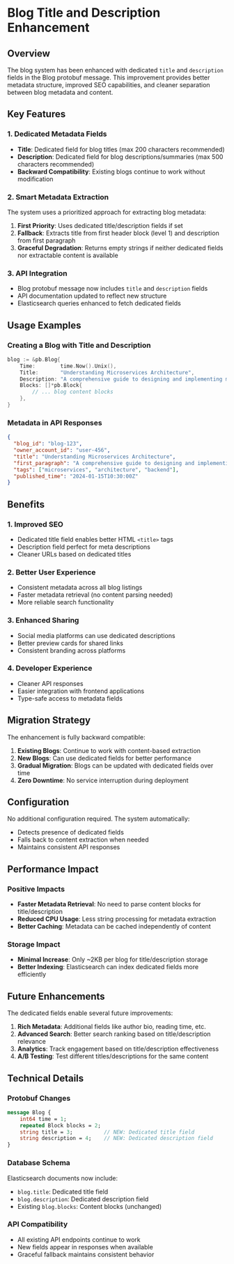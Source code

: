 # Blog Title and Description Enhancement

## Overview

The blog system has been enhanced with dedicated `title` and `description` fields in the Blog protobuf message. This improvement provides better metadata structure, improved SEO capabilities, and cleaner separation between blog metadata and content.

## Key Features

### 1. Dedicated Metadata Fields
- **Title**: Dedicated field for blog titles (max 200 characters recommended)
- **Description**: Dedicated field for blog descriptions/summaries (max 500 characters recommended)
- **Backward Compatibility**: Existing blogs continue to work without modification

### 2. Smart Metadata Extraction
The system uses a prioritized approach for extracting blog metadata:

1. **First Priority**: Uses dedicated title/description fields if set
2. **Fallback**: Extracts title from first header block (level 1) and description from first paragraph
3. **Graceful Degradation**: Returns empty strings if neither dedicated fields nor extractable content is available

### 3. API Integration
- Blog protobuf message now includes `title` and `description` fields
- API documentation updated to reflect new structure
- Elasticsearch queries enhanced to fetch dedicated fields

## Usage Examples

### Creating a Blog with Title and Description

```go
blog := &pb.Blog{
    Time:        time.Now().Unix(),
    Title:       "Understanding Microservices Architecture",
    Description: "A comprehensive guide to designing and implementing microservices-based applications with best practices and real-world examples.",
    Blocks: []*pb.Block{
        // ... blog content blocks
    },
}
```

### Metadata in API Responses

```json
{
  "blog_id": "blog-123",
  "owner_account_id": "user-456", 
  "title": "Understanding Microservices Architecture",
  "first_paragraph": "A comprehensive guide to designing and implementing...",
  "tags": ["microservices", "architecture", "backend"],
  "published_time": "2024-01-15T10:30:00Z"
}
```

## Benefits

### 1. Improved SEO
- Dedicated title field enables better HTML `<title>` tags
- Description field perfect for meta descriptions
- Cleaner URLs based on dedicated titles

### 2. Better User Experience
- Consistent metadata across all blog listings
- Faster metadata retrieval (no content parsing needed)
- More reliable search functionality

### 3. Enhanced Sharing
- Social media platforms can use dedicated descriptions
- Better preview cards for shared links
- Consistent branding across platforms

### 4. Developer Experience
- Cleaner API responses
- Easier integration with frontend applications
- Type-safe access to metadata fields

## Migration Strategy

The enhancement is fully backward compatible:

1. **Existing Blogs**: Continue to work with content-based extraction
2. **New Blogs**: Can use dedicated fields for better performance
3. **Gradual Migration**: Blogs can be updated with dedicated fields over time
4. **Zero Downtime**: No service interruption during deployment

## Configuration

No additional configuration required. The system automatically:
- Detects presence of dedicated fields
- Falls back to content extraction when needed
- Maintains consistent API responses

## Performance Impact

### Positive Impacts
- **Faster Metadata Retrieval**: No need to parse content blocks for title/description
- **Reduced CPU Usage**: Less string processing for metadata extraction
- **Better Caching**: Metadata can be cached independently of content

### Storage Impact
- **Minimal Increase**: Only ~2KB per blog for title/description storage
- **Better Indexing**: Elasticsearch can index dedicated fields more efficiently

## Future Enhancements

The dedicated fields enable several future improvements:

1. **Rich Metadata**: Additional fields like author bio, reading time, etc.
2. **Advanced Search**: Better search ranking based on title/description relevance
3. **Analytics**: Track engagement based on title/description effectiveness
4. **A/B Testing**: Test different titles/descriptions for the same content

## Technical Details

### Protobuf Changes
```protobuf
message Blog {
    int64 time = 1;
    repeated Block blocks = 2;
    string title = 3;          // NEW: Dedicated title field
    string description = 4;    // NEW: Dedicated description field
}
```

### Database Schema
Elasticsearch documents now include:
- `blog.title`: Dedicated title field
- `blog.description`: Dedicated description field
- Existing `blog.blocks`: Content blocks (unchanged)

### API Compatibility
- All existing API endpoints continue to work
- New fields appear in responses when available
- Graceful fallback maintains consistent behavior